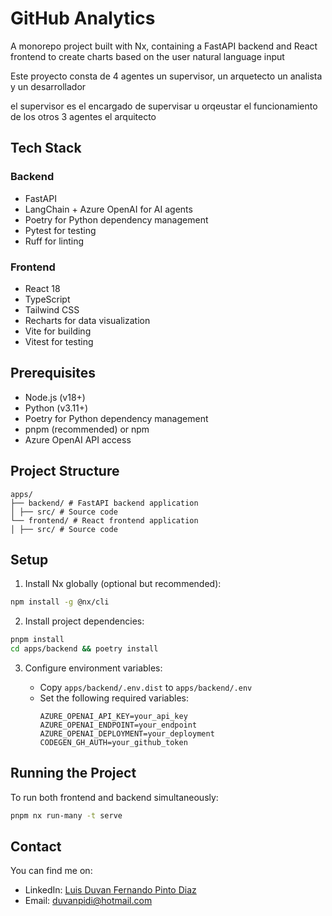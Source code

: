 # GitHub Analytics

A monorepo project built with Nx, containing a FastAPI backend and React frontend to create charts based on the user natural language input

Este proyecto consta de 4 agentes un supervisor, un arquetecto un analista y un desarrollador 

el supervisor es el encargado de supervisar u orqeustar el funcionamiento de los otros 3 agentes
el arquitecto

## Tech Stack

### Backend

- FastAPI
- LangChain + Azure OpenAI for AI agents
- Poetry for Python dependency management
- Pytest for testing
- Ruff for linting

### Frontend

- React 18
- TypeScript
- Tailwind CSS
- Recharts for data visualization
- Vite for building
- Vitest for testing

## Prerequisites

- Node.js (v18+)
- Python (v3.11+)
- Poetry for Python dependency management
- pnpm (recommended) or npm
- Azure OpenAI API access

## Project Structure

```
apps/
├── backend/ # FastAPI backend application
│ ├── src/ # Source code
└── frontend/ # React frontend application
│ ├── src/ # Source code
```

## Setup

1. Install Nx globally (optional but recommended):

```sh
npm install -g @nx/cli
```

2. Install project dependencies:

```sh
pnpm install
cd apps/backend && poetry install
```

3. Configure environment variables:

   - Copy `apps/backend/.env.dist` to `apps/backend/.env`
   - Set the following required variables:
     ```
     AZURE_OPENAI_API_KEY=your_api_key
     AZURE_OPENAI_ENDPOINT=your_endpoint
     AZURE_OPENAI_DEPLOYMENT=your_deployment
     CODEGEN_GH_AUTH=your_github_token
     ```

## Running the Project

To run both frontend and backend simultaneously:

```sh
pnpm nx run-many -t serve
```

## Contact

You can find me on:

- LinkedIn: [Luis Duvan Fernando Pinto Diaz](https://www.linkedin.com/in/duvanfernandopintodiaz/)
- Email: duvanpidi@hotmail.com

